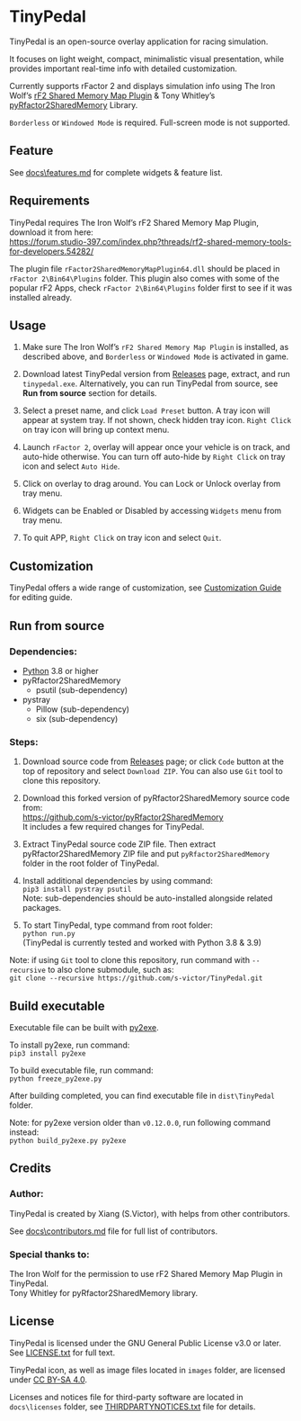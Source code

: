 # TinyPedal

TinyPedal is an open-source overlay application for racing simulation.

It focuses on light weight, compact, minimalistic visual presentation, while provides important real-time info with detailed customization.

Currently supports rFactor 2 and displays simulation info using The Iron Wolf’s [rF2 Shared Memory Map Plugin](https://github.com/TheIronWolfModding/rF2SharedMemoryMapPlugin) & Tony Whitley’s [pyRfactor2SharedMemory](https://github.com/TonyWhitley/pyRfactor2SharedMemory) Library.

`Borderless` or `Windowed Mode` is required. Full-screen mode is not supported.


## Feature
See [docs\features.md](./docs/features.md) for complete widgets & feature list.


## Requirements
TinyPedal requires The Iron Wolf’s rF2 Shared Memory Map Plugin, download it from here:  
https://forum.studio-397.com/index.php?threads/rf2-shared-memory-tools-for-developers.54282/

The plugin file `rFactor2SharedMemoryMapPlugin64.dll` should be placed in `rFactor 2\Bin64\Plugins` folder. This plugin also comes with some of the popular rF2 Apps, check `rFactor 2\Bin64\Plugins` folder first to see if it was installed already.


## Usage
1. Make sure The Iron Wolf’s `rF2 Shared Memory Map Plugin` is installed, as described above, and `Borderless` or `Windowed Mode` is activated in game.

2. Download latest TinyPedal version from [Releases](https://github.com/s-victor/TinyPedal/releases) page, extract, and run `tinypedal.exe`. Alternatively, you can run TinyPedal from source, see **Run from source** section for details.

3. Select a preset name, and click `Load Preset` button. A tray icon will appear at system tray. If not shown, check hidden tray icon. `Right Click` on tray icon will bring up context menu.

4. Launch `rFactor 2`, overlay will appear once your vehicle is on track, and auto-hide otherwise. You can turn off auto-hide by `Right Click` on tray icon and select `Auto Hide`.

5. Click on overlay to drag around. You can Lock or Unlock overlay from tray menu.

6. Widgets can be Enabled or Disabled by accessing `Widgets` menu from tray menu.

7. To quit APP, `Right Click` on tray icon and select `Quit`.


## Customization

TinyPedal offers a wide range of customization, see [Customization Guide](https://github.com/s-victor/TinyPedal/wiki) for editing guide.


## Run from source

### Dependencies:
* [Python](https://www.python.org/) 3.8 or higher
* pyRfactor2SharedMemory
    * psutil (sub-dependency)
* pystray
    * Pillow (sub-dependency)
    * six (sub-dependency)

### Steps:
1. Download source code from [Releases](https://github.com/s-victor/TinyPedal/releases) page; or click `Code` button at the top of repository and select `Download ZIP`. You can also use `Git` tool to clone this repository.

2. Download this forked version of pyRfactor2SharedMemory source code from:  
https://github.com/s-victor/pyRfactor2SharedMemory  
It includes a few required changes for TinyPedal.

3. Extract TinyPedal source code ZIP file. Then extract pyRfactor2SharedMemory ZIP file and put `pyRfactor2SharedMemory` folder in the root folder of TinyPedal.

4. Install additional dependencies by using command:  
`pip3 install pystray psutil`  
Note: sub-dependencies should be auto-installed alongside related packages.

5. To start TinyPedal, type command from root folder:  
`python run.py`  
(TinyPedal is currently tested and worked with Python 3.8 & 3.9)

Note: if using `Git` tool to clone this repository, run command with `--recursive` to also clone submodule, such as:  
`git clone --recursive https://github.com/s-victor/TinyPedal.git`


## Build executable
Executable file can be built with [py2exe](http://www.py2exe.org).

To install py2exe, run command:  
`pip3 install py2exe`

To build executable file, run command:  
`python freeze_py2exe.py`

After building completed, you can find executable file in `dist\TinyPedal` folder.

Note: for py2exe version older than `v0.12.0.0`, run following command instead:  
`python build_py2exe.py py2exe`


## Credits
### Author:
TinyPedal is created by Xiang (S.Victor), with helps from other contributors.

See [docs\contributors.md](./docs/contributors.md) file for full list of contributors.

### Special thanks to:  
The Iron Wolf for the permission to use rF2 Shared Memory Map Plugin in TinyPedal.  
Tony Whitley for pyRfactor2SharedMemory library.  


## License

TinyPedal is licensed under the GNU General Public License v3.0 or later. See [LICENSE.txt](./LICENSE.txt) for full text.

TinyPedal icon, as well as image files located in `images` folder, are licensed under [CC BY-SA 4.0](https://creativecommons.org/licenses/by-sa/4.0/).

Licenses and notices file for third-party software are located in `docs\licenses` folder, see [THIRDPARTYNOTICES.txt](./docs/licenses/THIRDPARTYNOTICES.txt) file for details.

